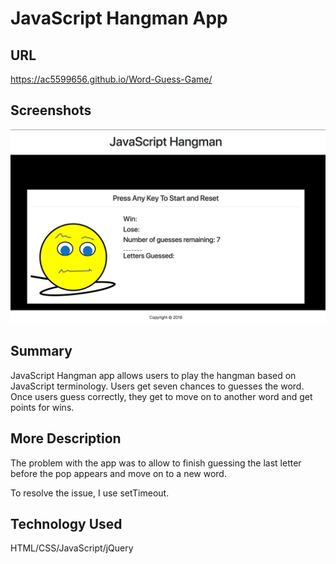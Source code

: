 # JavaScript Hangman App

## URL

https://ac5599656.github.io/Word-Guess-Game/

## Screenshots

![](assets/images/landing_page.png)


## Summary

JavaScript Hangman app allows users to play the hangman based on 
JavaScript terminology. Users get seven chances to guesses the word.
Once users guess correctly, they get to move on to another word and get
points for wins.  

## More Description
The problem with the app was to allow to finish guessing the last letter before the pop appears and 
move on to a new word.

To resolve the issue, I use setTimeout.

## Technology Used

HTML/CSS/JavaScript/jQuery